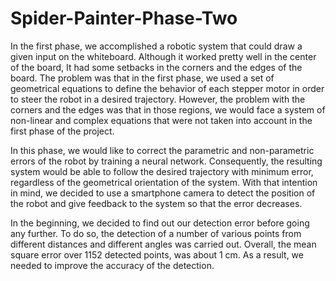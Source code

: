# Spider-Painter-Phase-Two

In the first phase, we accomplished a robotic system that could draw a given input on the whiteboard. Although it worked pretty well in the center of the board, It had some setbacks in the corners and the edges of the board. The problem was that in the first phase, we used a set of geometrical equations to define the behavior of each stepper motor in order to steer the robot in a desired trajectory. However, the problem with the corners and the edges was that in those regions, we would face a system of non-linear and complex equations that were not taken into account in the first phase of the project.

In this phase, we would like to correct the parametric and non-parametric errors of the robot by training a neural network. Consequently, the resulting system would be able to follow the desired trajectory with minimum error, regardless of the geometrical orientation of the system. With that intention in mind, we decided to use a smartphone camera to detect the position of the robot and give feedback to the system so that the error decreases.

In the beginning, we decided to find out our detection error before going any further. To do so, the detection of a number of various points from different distances and different angles was carried out. Overall, the mean square error over 1152 detected points, was about 1 cm. As a result, we needed to improve the accuracy of the detection.
